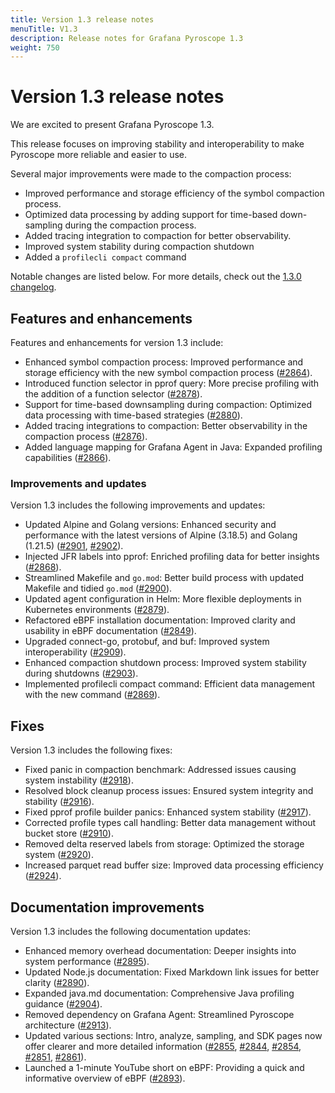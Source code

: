 ```yaml
---
title: Version 1.3 release notes
menuTitle: V1.3
description: Release notes for Grafana Pyroscope 1.3
weight: 750
---
```


# Version 1.3 release notes

We are excited to present Grafana Pyroscope 1.3.

This release focuses on improving stability and interoperability to make Pyroscope more reliable and easier to use.

Several major improvements were made to the compaction process:

* Improved performance and storage efficiency of the symbol compaction process.
* Optimized data processing by adding support for time-based down-sampling during the compaction process.
* Added tracing integration to compaction for better observability.
* Improved system stability during compaction shutdown
* Added a `profilecli compact` command

Notable changes are listed below. For more details, check out the [1.3.0 changelog](https://github.com/grafana/pyroscope/compare/v1.2.1...v1.3.0).

## Features and enhancements

Features and enhancements for version 1.3 include:

* Enhanced symbol compaction process: Improved performance and storage efficiency with the new symbol compaction process ([#2864](https://github.com/grafana/pyroscope/pull/2864)).
* Introduced function selector in pprof query: More precise profiling with the addition of a function selector ([#2878](https://github.com/grafana/pyroscope/pull/2878)).
* Support for time-based downsampling during compaction: Optimized data processing with time-based strategies ([#2880](https://github.com/grafana/pyroscope/pull/2880)).
* Added tracing integrations to compaction: Better observability in the compaction process ([#2876](https://github.com/grafana/pyroscope/pull/2876)).
* Added language mapping for Grafana Agent in Java: Expanded profiling capabilities ([#2866](https://github.com/grafana/pyroscope/pull/2866)).

### Improvements and updates

Version 1.3 includes the following improvements and updates:

* Updated Alpine and Golang versions: Enhanced security and performance with the latest versions of Alpine (3.18.5) and Golang (1.21.5) ([#2901](https://github.com/grafana/pyroscope/pull/2901), [#2902](https://github.com/grafana/pyroscope/pull/2902)).
* Injected JFR labels into pprof: Enriched profiling data for better insights ([#2868](https://github.com/grafana/pyroscope/pull/2868)).
* Streamlined Makefile and `go.mod`: Better build process with updated Makefile and tidied `go.mod` ([#2900](https://github.com/grafana/pyroscope/pull/2900)).
* Updated agent configuration in Helm: More flexible deployments in Kubernetes environments ([#2879](https://github.com/grafana/pyroscope/pull/2879)).
* Refactored eBPF installation documentation: Improved clarity and usability in eBPF documentation ([#2849](https://github.com/grafana/pyroscope/pull/2849)).
* Upgraded connect-go, protobuf, and buf: Improved system interoperability ([#2909](https://github.com/grafana/pyroscope/pull/2909)).
* Enhanced compaction shutdown process: Improved system stability during shutdowns ([#2903](https://github.com/grafana/pyroscope/pull/2903)).
* Implemented profilecli compact command: Efficient data management with the new command ([#2869](https://github.com/grafana/pyroscope/pull/2869)).

## Fixes

Version 1.3 includes the following fixes:

* Fixed panic in compaction benchmark: Addressed issues causing system instability ([#2918](https://github.com/grafana/pyroscope/pull/2918)).
* Resolved block cleanup process issues: Ensured system integrity and stability ([#2916](https://github.com/grafana/pyroscope/pull/2916)).
* Fixed pprof profile builder panics: Enhanced system stability ([#2917](https://github.com/grafana/pyroscope/pull/2917)).
* Corrected profile types call handling: Better data management without bucket store ([#2910](https://github.com/grafana/pyroscope/pull/2910)).
* Removed delta reserved labels from storage: Optimized the storage system ([#2920](https://github.com/grafana/pyroscope/pull/2920)).
* Increased parquet read buffer size: Improved data processing efficiency ([#2924](https://github.com/grafana/pyroscope/pull/2924)).


## Documentation improvements

Version 1.3 includes the following documentation updates:

* Enhanced memory overhead documentation: Deeper insights into system performance ([#2895](https://github.com/grafana/pyroscope/pull/2895)).
* Updated Node.js documentation: Fixed Markdown link issues for better clarity ([#2890](https://github.com/grafana/pyroscope/pull/2890)).
* Expanded java.md documentation: Comprehensive Java profiling guidance ([#2904](https://github.com/grafana/pyroscope/pull/2904)).
* Removed dependency on Grafana Agent: Streamlined Pyroscope architecture ([#2913](https://github.com/grafana/pyroscope/pull/2913)).
* Updated various sections: Intro, analyze, sampling, and SDK pages now offer clearer and more detailed information ([#2855](https://github.com/grafana/pyroscope/pull/2855), [#2844](https://github.com/grafana/pyroscope/pull/2844), [#2854](https://github.com/grafana/pyroscope/pull/2854), [#2851](https://github.com/grafana/pyroscope/pull/2851), [#2861](https://github.com/grafana/pyroscope/pull/2861)).
* Launched a 1-minute YouTube short on eBPF: Providing a quick and informative overview of eBPF ([#2893](https://github.com/grafana/pyroscope/pull/2893)).
